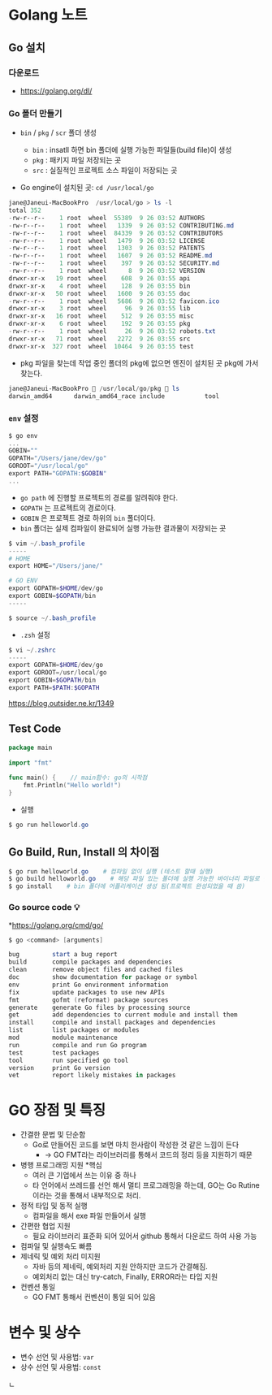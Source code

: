 # Golang 노트

## Go 설치
### 다운로드
- https://golang.org/dl/



### Go 폴더 만들기
- `bin` / `pkg` / `scr` 폴더 생성
	- `bin` : insatll 하면 bin 폴더에 실행 가능한 파일들(build file)이 생성 
	- `pkg` : 패키지 파일 저장되는 곳
	- `src` : 실질적인 프로젝트 소스 파일이 저장되는 곳

- Go engine이 설치된 곳: `cd /usr/local/go` 
```powershell
jane@Janeui-MacBookPro  /usr/local/go > ls -l
total 352
-rw-r--r--    1 root  wheel  55389  9 26 03:52 AUTHORS
-rw-r--r--    1 root  wheel   1339  9 26 03:52 CONTRIBUTING.md
-rw-r--r--    1 root  wheel  84339  9 26 03:52 CONTRIBUTORS
-rw-r--r--    1 root  wheel   1479  9 26 03:52 LICENSE
-rw-r--r--    1 root  wheel   1303  9 26 03:52 PATENTS
-rw-r--r--    1 root  wheel   1607  9 26 03:52 README.md
-rw-r--r--    1 root  wheel    397  9 26 03:52 SECURITY.md
-rw-r--r--    1 root  wheel      8  9 26 03:52 VERSION
drwxr-xr-x   19 root  wheel    608  9 26 03:55 api
drwxr-xr-x    4 root  wheel    128  9 26 03:55 bin
drwxr-xr-x   50 root  wheel   1600  9 26 03:55 doc
-rw-r--r--    1 root  wheel   5686  9 26 03:52 favicon.ico
drwxr-xr-x    3 root  wheel     96  9 26 03:55 lib
drwxr-xr-x   16 root  wheel    512  9 26 03:55 misc
drwxr-xr-x    6 root  wheel    192  9 26 03:55 pkg
-rw-r--r--    1 root  wheel     26  9 26 03:52 robots.txt
drwxr-xr-x   71 root  wheel   2272  9 26 03:55 src
drwxr-xr-x  327 root  wheel  10464  9 26 03:55 test
```

- pkg 파일을 찾는데 작업 중인 폴더의 pkg에 없으면 엔진이 설치된 곳 pkg에 가서 찾는다.
```powershell
jane@Janeui-MacBookPro  /usr/local/go/pkg  ls
darwin_amd64      darwin_amd64_race include           tool
```

### `env` 설정
```powershell
$ go env
...
GOBIN=""
GOPATH="/Users/jane/dev/go"
GOROOT="/usr/local/go"
export PATH="GOPATH:$GOBIN"
...
```


- `go path` 에 진행할 프로젝트의 경로를 알려줘야 한다.
- `GOPATH` 는 프로젝트의 경로이다.
- `GOBIN` 은 프로젝트 경로 하위의 `bin` 폴더이다.
- `bin` 폴더는 실제 컴파일이 완료되어 실행 가능한 결과물이 저장되는 곳
```powershell
$ vim ~/.bash_profile
-----
# HOME
export HOME="/Users/jane/"

# GO ENV
export GOPATH=$HOME/dev/go
export GOBIN=$GOPATH/bin
-----

$ source ~/.bash_profile
```

- `.zsh` 설정
```powershell
$ vi ~/.zshrc
-----
export GOPATH=$HOME/dev/go
export GOROOT=/usr/local/go
export GOBIN=$GOPATH/bin
export PATH=$PATH:$GOPATH
```

https://blog.outsider.ne.kr/1349




## Test Code

```go
package main
 
import "fmt"
 
func main() {    // main함수: go의 시작점
    fmt.Println("Hello world!") 
}
```



- 실행

```powershell
$ go run helloworld.go
```



## Go Build, Run, Install 의 차이점

```powershell
$ go run helloworld.go    # 컴파일 없이 실행 (테스트 할때 실행)
$ go build helloworld.go    # 해당 파일 있는 폴더에 실행 가능한 바이너리 파일로 만들어줌
$ go install    # bin 폴더에 어플리케이션 생성 됨(프로젝트 완성되었을 때 씀)
```



### Go source code 💡

*https://golang.org/cmd/go/

```powershell
$ go <command> [arguments]

bug         start a bug report
build       compile packages and dependencies
clean       remove object files and cached files
doc         show documentation for package or symbol
env         print Go environment information
fix         update packages to use new APIs
fmt         gofmt (reformat) package sources
generate    generate Go files by processing source
get         add dependencies to current module and install them
install     compile and install packages and dependencies
list        list packages or modules
mod         module maintenance
run         compile and run Go program
test        test packages
tool        run specified go tool
version     print Go version
vet         report likely mistakes in packages
```



# GO 장점 및 특징

- 간결한 문법 및 단순함
  - Go로 만들어진 코드를 보면 마치 한사람이 작성한 것 같은 느낌이 든다
    - -> GO FMT라는 라이브러리를 통해서 코드의 정리 등을 지원하기 때문
- 병행 프로그래밍 지원 *핵심
  - 여러 큰 기업에서 쓰는 이유 중 하나
  - 타 언어에서 쓰레드를 선언 해서 멀티 프로그래밍을 하는데, GO는 Go Rutine이라는 것을 통해서 내부적으로 처리. 
- 정적 타입 및 동적 실행
  - 컴파일을 해서 exe 파일 만들어서 실행
- 간편한 협업 지원
  - 필요 라이브러리 표준화 되어 있어서 github 통해서 다운로드 하여 사용 가능
- 컴파일 및 실행속도 빠름
- 제네릭 및 예외 처리 미지원
  - 자바 등의 제네릭, 예외처리 지원 안하지만 코드가 간결해짐.
  - 예외처리 없는 대신 try-catch, Finally, ERROR라는 타입 지원
- 컨벤션 통일
  - GO FMT 통해서 컨벤션이 통일 되어 있음



# 변수 및 상수

- 변수 선언 및 사용법: `var`
- 상수 선언 및 사용법: `const`

ㄴ

